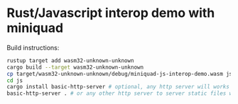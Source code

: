 # Rust/Javascript interop demo with miniquad

Build instructions:

```bash
rustup target add wasm32-unknown-unknown
cargo build --target wasm32-unknown-unknown
cp target/wasm32-unknown-unknown/debug/miniquad-js-interop-demo.wasm js/demo.wasm
cd js
cargo install basic-http-server # optional, any http server will works
basic-http-server . # or any other http server to server static files with wasm MIME
```

